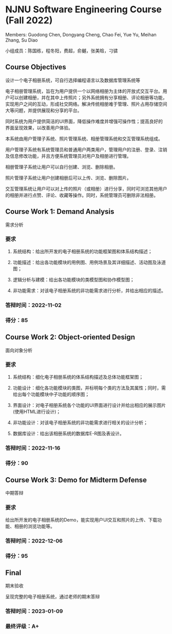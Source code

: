 # NJNU Software Engineering Course (Fall 2022)

Members: Guodong Chen, Dongyang Cheng, Chao Fei, Yue Yu, Meihan Zhang, Su Diao

小组成员：陈国栋，程冬阳，费超，俞樾，张美晗，刁骕

## Course Objectives

设计一个电子相册系统，可自行选择编程语言以及数据库管理系统等

电子相册管理系统，旨在为用户提供一个以网络相册为主体的开放式交互平台。用户可以创建相册，并在其中上传照片；另外系统拥有分享相册、评论相册等功能，实现用户之间的互动，形成社交网络。解决传统相册难于管理、照片占用存储空间大等问题，并提供展现和分享的平台。

同时系统为用户提供简洁的UI界面，降低操作难度并增强可操作性；提高良好的界面呈现效果，以改善用户体验。

本系统由用户管理子系统、照片管理系统、相册管理系统和交互管理系统组成。

用户管理子系统有系统管理员和普通用户两类用户，管理用户的注册、登录、注销及信息修改功能，并且方便系统管理员对用户及相册进行管理。

相册管理子系统让用户可以自行创建、浏览、删除相册。

照片管理子系统让用户创建相册后可以上传、浏览、删除图片。

交互管理系统让用户可以对上传的照片（或相册）进行分享，同时可浏览其他用户的相册并进行点赞、评论、收藏等操作。同时，系统管理员可删除非法相册。

## Course Work 1: Demand Analysis

需求分析

### 要求

1. 系统结构：给出所开发的电子相册系统的功能框架图和体系结构描述；

2. 功能描述：给出各功能模块的用例图、用例场景及其详细描述、活动图及泳道图；

3. 逻辑分析与建模：给出各功能模块的类模型图和协作模型图；

4. 非功能需求：对该电子相册系统的非功能需求进行分析，并给出相应的描述。

### 答辩时间：2022-11-02

### 得分：85

## Course Work 2: Object-oriented Design

面向对象分析

### 要求

1. 系统结构：细化电子相册系统的体系结构描述及总体功能框架图；

2. 功能设计：细化各功能模块的类图，并标明每个类的方法及其属性；同时，需给出每个功能模块中子功能的顺序图；

3. 界面设计：对电子相册系统各个功能的UI界面进行设计并给出相应的展示图片(使用HTML进行设计)；

4. 非功能设计：对该电子相册系统的非功能需求进行相关的设计分析；

5. 数据库设计：给出该相册系统的数据库E-R图及表设计。

### 答辩时间：2022-11-16

### 得分：90

## Course Work 3: Demo for Midterm Defense

中期答辩

### 要求

给出所开发的电子相册系统的Demo，能实现用户UI交互和照片的上传、下载功能、相册的浏览功能等。

### 答辩时间：2022-12-06

### 得分：95

## Final
期末验收

呈现完整的电子相册系统，通过老师的期末答辩

### 答辩时间：2023-01-09

### 最终评级：A+

